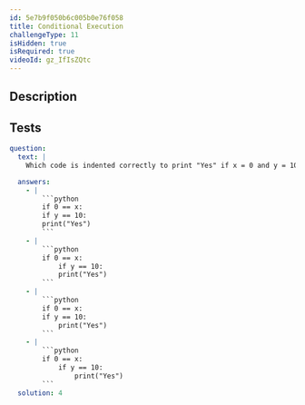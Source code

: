 ```yaml
---
id: 5e7b9f050b6c005b0e76f058
title: Conditional Execution
challengeType: 11
isHidden: true
isRequired: true
videoId: gz_IfIsZQtc
---
```


## Description
<section id='description'>

</section>

## Tests
<section id='tests'>

```yml
question:
  text: |
    Which code is indented correctly to print "Yes" if x = 0 and y = 10?

  answers:
    - |
        ```python
        if 0 == x:
        if y == 10:
        print("Yes")
        ```
    - |
        ```python
        if 0 == x:
            if y == 10:
            print("Yes")
        ```
    - |
        ```python
        if 0 == x:
        if y == 10:
            print("Yes")
        ```
    - |
        ```python
        if 0 == x:
            if y == 10:
                print("Yes")
        ```
  solution: 4
```

</section>
